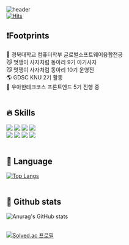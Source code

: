 
![header](https://capsule-render.vercel.app/api?type=waving&color=auto&height=300&section=header&text=Hi%20there%20I'm%20Patrick%20Welcome!~!&fontSize=40)
<br>[![Hits](https://hits.seeyoufarm.com/api/count/incr/badge.svg?url=https%3A%2F%2Fgithub.com%2FGC-Park&count_bg=%23520F1C&title_bg=%23B212E7&icon=&icon_color=%23E7E7E7&title=hits&edge_flat=false)](https://hits.seeyoufarm.com)<br>
## :heavy_exclamation_mark:Footprints
   :white_flower: 경북대학교 컴퓨터학부 글로벌소프트웨어융합전공<br>
   :smirk_cat: 멋쟁이 사자처럼 동아리 9기 아기사자<br>
   :smirk_cat: 멋쟁이 사자처럼 동아리 10기 운영진<br>
   :earth_americas: GDSC KNU 2기 활동<br>
   :rocket: 우아한테크코스 프론트엔드 5기 진행 중<br><br>
   
## 🔥 Skills
<img src="https://img.shields.io/badge/JavaScript-F7DF1E?style=flat&logo=JavaScript&logoColor=white"/>          <img src="https://img.shields.io/badge/React-61DAFB?style=flat&logo=React&logoColor=white"/>          <img src="https://img.shields.io/badge/HTML5-E34F26?style=flat&logo=HTML5&logoColor=white"/>          <img src="https://img.shields.io/badge/CSS3-1572B6?style=flat&logo=CSS3&logoColor=white"/>       
<img src="https://img.shields.io/badge/Node.js-339933?style=flat&logo=Node.js&logoColor=white"/>          <img src="https://img.shields.io/badge/Express-000000?style=flat&logo=Express&logoColor=white"/>          <img src="https://img.shields.io/badge/MySQL-4479A1?style=flat&logo=MySQL&logoColor=white"/>          <img src="https://img.shields.io/badge/Python-3776AB?style=flat&logo=Python&logoColor=white"/><br><br>


## 📶  Language
[![Top Langs](https://github-readme-stats.vercel.app/api/top-langs/?username=GC-Park&layout=compact)](https://github.com/GC-Park/github-readme-stats)<br><br>


## 🔗 Github stats
![Anurag's GitHub stats](https://github-readme-stats.vercel.app/api?username=GC-Park&show_icons=true&theme=tokyonight)<br><br>


[![Solved.ac
프로필](http://mazassumnida.wtf/api/v2/generate_badge?boj={GC-Park})](https://solved.ac/{GC-Park})
<!--
**GC-Park/gc-park** is a ✨ _special_ ✨ repository because its `README.md` (this file) appears on your GitHub profile.

Here are some ideas to get you started:

- 🔭 I’m currently working on ...
- 🌱 I’m currently learning ...
- 👯 I’m looking to collaborate on ...
- 🤔 I’m looking for help with ...
- 💬 Ask me about ...
- 📫 How to reach me: ...
- 😄 Pronouns: ...
- ⚡ Fun fact: ...
-->
